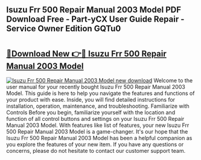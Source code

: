 ## Isuzu Frr 500 Repair Manual 2003 Model PDF Download Free - Part-yCX User Guide Repair - Service Owner Edition GQTu0

# <h2><a href="http://bc80583.oget.top/?id=Isuzu+Frr+500+Repair+Manual+2003+Model">🔗Download New 👉🔴 Isuzu Frr 500 Repair Manual 2003 Model</a></h2>

[![Isuzu Frr 500 Repair Manual 2003 Model new download](https://i.imgur.com/5g1atiW.png)](http://bc80583.oget.top/?id=Isuzu+Frr+500+Repair+Manual+2003+Model)
Welcome to the user manual for your recently bought Isuzu Frr 500 Repair Manual 2003 Model. This guide is here to help you navigate the features and functions of your product with ease. Inside, you will find detailed instructions for installation, operation, maintenance, and troubleshooting. Familiarize with Controls Before you begin, familiarize yourself with the location and function of all control buttons and settings on your Isuzu Frr 500 Repair Manual 2003 Model. With features like list of features, your new Isuzu Frr 500 Repair Manual 2003 Model is a game-changer. It's our hope that the Isuzu Frr 500 Repair Manual 2003 Model has been a helpful companion as you explore the features of your new item. If you have any questions or concerns, please do not hesitate to contact our customer support team.
